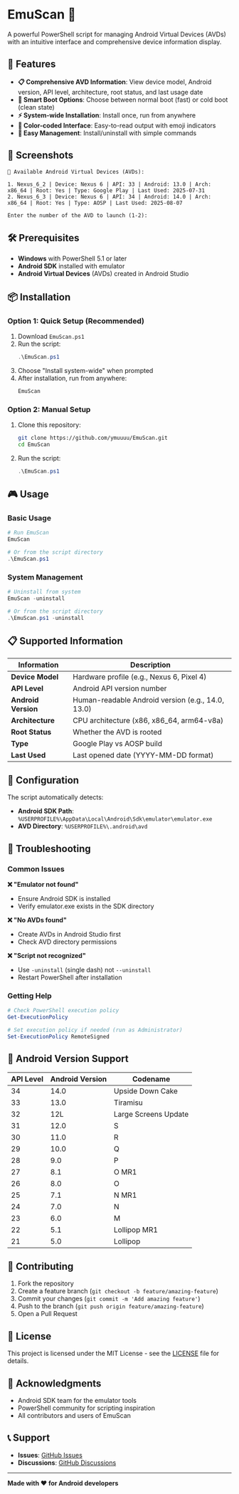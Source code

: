 # EmuScan 📱

A powerful PowerShell script for managing Android Virtual Devices (AVDs) with an intuitive interface and comprehensive device information display.

## 🚀 Features

- **📋 Comprehensive AVD Information**: View device model, Android version, API level, architecture, root status, and last usage date
- **🎯 Smart Boot Options**: Choose between normal boot (fast) or cold boot (clean state)
- **⚡ System-wide Installation**: Install once, run from anywhere
- **🎨 Color-coded Interface**: Easy-to-read output with emoji indicators
- **🔧 Easy Management**: Install/uninstall with simple commands

## 📸 Screenshots

```
📱 Available Android Virtual Devices (AVDs):

1. Nexus_6_2 | Device: Nexus 6 | API: 33 | Android: 13.0 | Arch: x86_64 | Root: Yes | Type: Google Play | Last Used: 2025-07-31
2. Nexus_6_3 | Device: Nexus 6 | API: 34 | Android: 14.0 | Arch: x86_64 | Root: Yes | Type: AOSP | Last Used: 2025-08-07

Enter the number of the AVD to launch (1-2): 
```

## 🛠️ Prerequisites

- **Windows** with PowerShell 5.1 or later
- **Android SDK** installed with emulator
- **Android Virtual Devices** (AVDs) created in Android Studio

## 📦 Installation

### Option 1: Quick Setup (Recommended)
1. Download `EmuScan.ps1`
2. Run the script:
   ```powershell
   .\EmuScan.ps1
   ```
3. Choose "Install system-wide" when prompted
4. After installation, run from anywhere:
   ```powershell
   EmuScan
   ```

### Option 2: Manual Setup
1. Clone this repository:
   ```bash
   git clone https://github.com/ymuuuu/EmuScan.git
   cd EmuScan
   ```
2. Run the script:
   ```powershell
   .\EmuScan.ps1
   ```

## 🎮 Usage

### Basic Usage
```powershell
# Run EmuScan
EmuScan

# Or from the script directory
.\EmuScan.ps1
```

### System Management
```powershell
# Uninstall from system
EmuScan -uninstall

# Or from the script directory
.\EmuScan.ps1 -uninstall
```

## 📋 Supported Information

| Information | Description |
|-------------|-------------|
| **Device Model** | Hardware profile (e.g., Nexus 6, Pixel 4) |
| **API Level** | Android API version number |
| **Android Version** | Human-readable Android version (e.g., 14.0, 13.0) |
| **Architecture** | CPU architecture (x86, x86_64, arm64-v8a) |
| **Root Status** | Whether the AVD is rooted |
| **Type** | Google Play vs AOSP build |
| **Last Used** | Last opened date (YYYY-MM-DD format) |

## 🔧 Configuration

The script automatically detects:
- **Android SDK Path**: `%USERPROFILE%\AppData\Local\Android\Sdk\emulator\emulator.exe`
- **AVD Directory**: `%USERPROFILE%\.android\avd`

## 🚨 Troubleshooting

### Common Issues

**❌ "Emulator not found"**
- Ensure Android SDK is installed
- Verify emulator.exe exists in the SDK directory

**❌ "No AVDs found"**
- Create AVDs in Android Studio first
- Check AVD directory permissions

**❌ "Script not recognized"**
- Use `-uninstall` (single dash) not `--uninstall`
- Restart PowerShell after installation

### Getting Help
```powershell
# Check PowerShell execution policy
Get-ExecutionPolicy

# Set execution policy if needed (run as Administrator)
Set-ExecutionPolicy RemoteSigned
```

## 🔄 Android Version Support

| API Level | Android Version | Codename |
|-----------|----------------|----------|
| 34 | 14.0 | Upside Down Cake |
| 33 | 13.0 | Tiramisu |
| 32 | 12L | Large Screens Update |
| 31 | 12.0 | S |
| 30 | 11.0 | R |
| 29 | 10.0 | Q |
| 28 | 9.0 | P |
| 27 | 8.1 | O MR1 |
| 26 | 8.0 | O |
| 25 | 7.1 | N MR1 |
| 24 | 7.0 | N |
| 23 | 6.0 | M |
| 22 | 5.1 | Lollipop MR1 |
| 21 | 5.0 | Lollipop |

## 🤝 Contributing

1. Fork the repository
2. Create a feature branch (`git checkout -b feature/amazing-feature`)
3. Commit your changes (`git commit -m 'Add amazing feature'`)
4. Push to the branch (`git push origin feature/amazing-feature`)
5. Open a Pull Request

## 📝 License

This project is licensed under the MIT License - see the [LICENSE](LICENSE) file for details.

## 🙏 Acknowledgments

- Android SDK team for the emulator tools
- PowerShell community for scripting inspiration
- All contributors and users of EmuScan

## 📞 Support

- **Issues**: [GitHub Issues](https://github.com/ymuuuu/EmuScan/issues)
- **Discussions**: [GitHub Discussions](https://github.com/ymuuuu/EmuScan/discussions)

---

**Made with ❤️ for Android developers**

